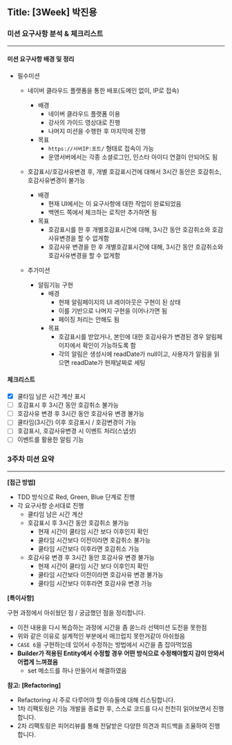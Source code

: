 ## Title: [3Week] 박진용

### 미션 요구사항 분석 & 체크리스트

---

#### 미션 요구사항 배경 및 정리
- 필수미션
  - 네이버 클라우드 플랫폼을 통한 배포(도메인 없이, IP로 접속)
    - 배경
      - 네이버 클라우드 플랫폼 이용
      - 강사의 가이드 영상대로 진행
      - 나머지 미션을 수행한 후 마지막에 진행
    - 목표
      - `https://서버IP:포트/` 형태로 접속이 가능
      - 운영서버에서는 각종 소셜로그인, 인스타 아이디 연결이 안되어도 됨

  - 호감표시/호감사유변경 후, 개별 호감표시건에 대해서 3시간 동안은 호감취소, 호감사유변경이 불가능
    - 배경
        - 현재 UI에서는 이 요구사항에 대한 작업이 완료되었음
        - 백엔드 쪽에서 체크하는 로직만 추가하면 됨
    - 목표
        - 호감표시를 한 후 개별호감표시건에 대해, 3시간 동안 호감취소와 호감사유변경을 할 수 없게함
        - 호감사유 변경을 한 후 개별호감표시건에 대해, 3시간 동안 호감취소와 호감사유변경을 할 수 없게함
  - 추가미션
    - 알림기능 구현
      - 배경
        - 현재 알림페이지의 UI 레이아웃은 구현이 된 상태
        - 이를 기반으로 나머지 구현을 이어나가면 됨
        - 페이징 처리는 안해도 됨
      - 목표
        - 호감표시를 받았거나, 본인에 대한 호감사유가 변경된 경우 알림페이지에서 확인이 가능하도록 함
        - 각의 알림은 생성시에 readDate가 null이고, 사용자가 알림을 읽으면 readDate가 현재날짜로 세팅

#### 체크리스트
 - [x] 쿨타임 남은 시간 계산 표시
 - [ ] 호감표시 후 3시간 동안 호감취소 불가능
 - [ ] 호감사유 변경 후 3시간 동안 호감사유 변경 불가능
 - [ ] 쿨타임(3시간) 이후 호감표시 / 호감변경이 가능
 - [ ] 호감표시, 호감사유변경 시 이벤트 처리(스냅샷)
 - [ ] 이벤트를 활용한 알림 기능

### 3주차 미션 요약

---

**[접근 방법]**

- TDD 방식으로 Red, Green, Blue 단계로 진행
- 각 요구사항 순서대로 진행
  - 쿨타임 남은 시간 계산
  - 호감표시 후 3시간 동안 호감취소 불가능
    - 현재 시간이 쿨타임 시간 보다 이후인지 확인
    - 쿨타임 시간보다 이전이라면 호감취소 불가능
    - 쿨타임 시간보다 이후라면 호감취소 가능
  - 호감사유 변경 후 3시간 동안 호감사유 변경 불가능
    - 현재 시간이 쿨타임 시간 보다 이후인지 확인
    - 쿨타임 시간보다 이전이라면 호감사유 변경 불가능
    - 쿨타임 시간보다 이후라면 호감사유 변경 가능

**[특이사항]**

구현 과정에서 아쉬웠던 점 / 궁금했던 점을 정리합니다.

- 이전 내용을 다시 복습하는 과정에 시간을 좀 쏟느라 선택미션 도전을 못한점
- 위와 같은 이유로 설계적인 부분에서 매끄럽지 못한거같아 아쉬웠음
- `CASE 6`을 구현하는데 있어서 수정하는 방법에서 시간을 좀 잡아먹었음
- **Builder가 적용된 Entity에서 수정할 경우 어떤 방식으로 수정해야할지 감이 안와서 어렵게 느껴졌음**
  - set 메소드를 하나 만들어서 해결하였음

**참고: [Refactoring]**

- Refactoring 시 주로 다루어야 할 이슈들에 대해 리스팅합니다.
- 1차 리팩토링은 기능 개발을 종료한 후, 스스로 코드를 다시 천천히 읽어보면서 진행합니다.
- 2차 리팩토링은 피어리뷰를 통해 전달받은 다양한 의견과 피드백을 조율하여 진행합니다.